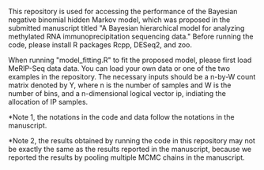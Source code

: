 This repository is used for accessing the performance of the Bayesian negative binomial hidden Markov model, which was proposed in the submitted manuscript titled "A Bayesian hierarchical model for analyzing methylated RNA immunoprecipitation sequencing data." Before running the code, please install R packages Rcpp, DESeq2, and zoo.

When running "model_fitting.R" to fit the proposed model, please first load MeRIP-Seq data data. You can load your own data or one of the two examples in the repository. The necessary inputs should be a n-by-W count matrix denoted by Y, where n is the number of samples and W is the number of bins, and a n-dimensional logical vector ip, indiating the allocation of IP samples.

*Note 1, the notations in the code and data follow the notations in the manuscript.

*Note 2, the results obtained by running the code in this repository may not be exactly the same as the results reported in the manuscript, because we reported the results by pooling multiple MCMC chains in the manuscript.
